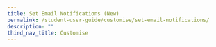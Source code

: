 ```yaml
---
title: Set Email Notifications (New)
permalink: /student-user-guide/customise/set-email-notifications/
description: ""
third_nav_title: Customise
---
```

